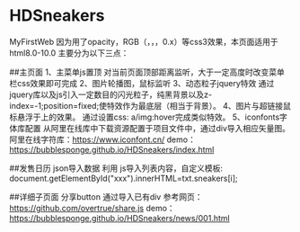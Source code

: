 # HDSneakers
MyFirstWeb
因为用了opacity，RGB（，，，0.x）等css3效果，本页面适用于html8.0-10.0
主要分为以下三点：

##主页面
  1、主菜单js置顶
    对当前页面顶部距离监听，大于一定高度时改变菜单栏css效果即可完成
  2、图片轮播图，鼠标监听
  3、动态粒子jquery特效
    通过jquery库以及js引入一定数目的闪光粒子，纯黑背景以及z-index=-1;position=fixed;使特效作为最底层（相当于背景）。
  4、图片与超链接鼠标悬浮于上的效果。
    通过设置css: a/img:hover完成类似特效。
  5、iconfonts字体库配置
    从阿里在线库中下载资源配置于项目文件中，通过div导入相应矢量图。
    阿里在线字符库：https://www.iconfont.cn/
  demo：https://bubblesponge.github.io/HDSneakers/index.html
  
##发售日历
  json导入数据
    利用<span id="xxx"></span>
    js导入列表内容，自定义模板: document.getElementById("xxx").innerHTML=txt.sneakers[i];
  
##详细子页面
  分享button
    通过导入已有div
  参考网页：https://github.com/overtrue/share.js
  demo：https://bubblesponge.github.io/HDSneakers/news/001.html
